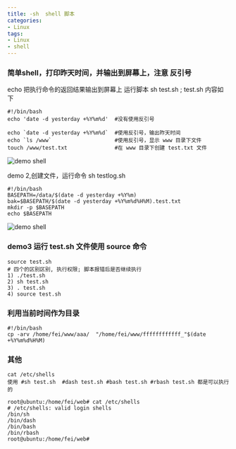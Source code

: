 ```yaml
---
title: -sh  shell 脚本
categories: 
- Linux
tags:
- Linux
- shell
---
```

### 简单shell，打印昨天时间，并输出到屏幕上，注意 反引号

echo  把执行命令的返回结果输出到屏幕上
运行脚本  sh test.sh ;  test.sh 内容如下

```
#!/bin/bash
echo 'date -d yesterday +%Y%m%d'  #没有使用反引号

echo `date -d yesterday +%Y%m%d`  #使用反引号，输出昨天时间
echo `ls /www`                    #使用反引号，显示 www 目录下文件
touch /www/test.txt               #在 www 目录下创建 test.txt 文件
```

![demo shell](/img/ubuntu/linux_command/linux_sh/sh_01.png "demo shell")

demo 2,创建文件，运行命令  sh testlog.sh

```shell
#!/bin/bash
BASEPATH=/data/$(date -d yesterday +%Y%m)
bak=$BASEPATH/$(date -d yesterday +%Y%m%d%H%M).test.txt
mkdir -p $BASEPATH
echo $BASEPATH
```

![demo shell](/img/ubuntu/linux_command/linux_sh/sh_02.png "demo shell")

### demo3  运行 test.sh 文件使用 source 命令

```shell
source test.sh 
# 四个的区别区别, 执行权限; 脚本报错后是否继续执行
1) ./test.sh
2) sh test.sh
3) . test.sh
4) source test.sh

```

### 利用当前时间作为目录

```shell
#!/bin/bash
cp -arv /home/fei/www/aaa/  "/home/fei/www/ffffffffffff_"$(date  +%Y%m%d%H%M)
```



### 其他

```shell
cat /etc/shells 
使用 #sh test.sh  #dash test.sh #bash test.sh #rbash test.sh 都是可以执行的 

root@ubuntu:/home/fei/web# cat /etc/shells 
# /etc/shells: valid login shells
/bin/sh
/bin/dash
/bin/bash
/bin/rbash
root@ubuntu:/home/fei/web# 
```



























